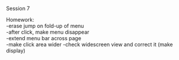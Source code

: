 Session 7  
  
Homework:  
-erase jump on fold-up of menu  
-after click, make menu disappear  
-extend menu bar across page  
-make click area wider
-check widescreen view and correct it (make display)  
